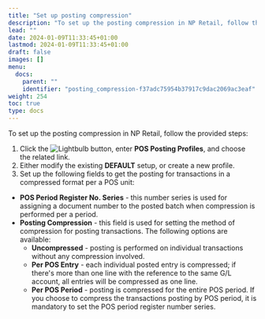 ```yaml
---
title: "Set up posting compression"
description: "To set up the posting compression in NP Retail, follow the steps presented in this guide."
lead: ""
date: 2024-01-09T11:33:45+01:00
lastmod: 2024-01-09T11:33:45+01:00
draft: false
images: []
menu:
  docs:
    parent: ""
    identifier: "posting_compression-f37adc75954b37917c9dac2069ac3eaf"
weight: 254
toc: true
type: docs
---
```


To set up the posting compression in NP Retail, follow the provided steps:

1. Click the ![Lightbulb](Lightbulb_icon.PNG) button, enter **POS Posting Profiles**, and choose the related link.     
2. Either modify the existing **DEFAULT** setup, or create a new profile. 
3. Set up the following fields to get the posting for transactions in a compressed format per a POS unit:

 - **POS Period Register No. Series** - this number series is used for assigning a document number to the posted batch when compression is performed per a period.
 - **Posting Compression** - this field is used for setting the method of compression for posting transactions.  The following options are available: 
     - **Uncompressed** - posting is performed on individual transactions without any compression involved.
     - **Per POS Entry** - each individual posted entry is compressed; if there's more than one line with the reference to the same G/L account, all entries will be compressed as one line.
     - **Per POS Period** - posting is compressed for the entire POS period. If you choose to compress the transactions posting by POS period, it is mandatory to set the POS period register number series.
